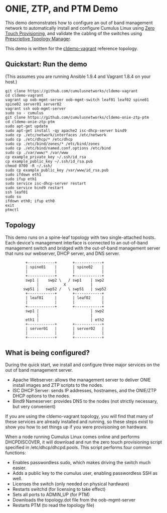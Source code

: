ONIE, ZTP, and PTM Demo
=======================
This demo demonstrates how to configure an out of band management network to automatically install and configure Cumulus Linux using [Zero Touch Provisioning](https://docs.cumulusnetworks.com/display/DOCS/Zero+Touch+Provisioning+-+ZTP), and validate the cabling of the switches using [Prescriptive Topology Manager](https://docs.cumulusnetworks.com/display/DOCS/Prescriptive+Topology+Manager+-+PTM).

This demo is written for the [cldemo-vagrant](https://github.com/cumulusnetworks/cldemo-vagrant) reference topology.


Quickstart: Run the demo
------------------------
(This assumes you are running Ansible 1.9.4 and Vagrant 1.8.4 on your host.)

    git clone https://github.com/cumulusnetworks/cldemo-vagrant
    cd cldemo-vagrant
    vagrant up oob-mgmt-server oob-mgmt-switch leaf01 leaf02 spine01 spine02 server01 server02
    vagrant ssh oob-mgmt-server
    sudo su - cumulus
    git clone https://github.com/cumulusnetworks/cldemo-onie-ztp-ptm
    cd cldemo-onie-ztp-ptm
    sudo apt-get update
    sudo apt-get install -qy apache2 isc-dhcp-server bind9
    sudo cp ./etc/network/interfaces /etc/network
    sudo cp ./etc/dhcp/* /etc/dhcp
    sudo cp ./etc/bind/zones/* /etc/bind/zones
    sudo cp ./etc/bind/named.conf.options /etc/bind
    sudo cp ./var/www/* /var/www
    cp example_private_key ~/.ssh/id_rsa
    cp example_public_key ~/.ssh/id_rsa.pub
    chmod 0700 -R ~/.ssh/
    sudo cp example_public_key /var/www/id_rsa.pub
    sudo ifdown eth1
    sudo ifup eth1
    sudo service isc-dhcp-server restart
    sudo service bind9 restart
    ssh leaf01
    sudo su
    ifdown eth0; ifup eth0
    exit
    ptmctl


Topology
--------
This demo runs on a spine-leaf topology with two single-attached hosts. Each device's management interface is connected to an out-of-band management switch and bridged with the out-of-band management server that runs our webserver, DHCP server, and DNS server.

             +------------+       +------------+
             | spine01    |       | spine02    |
             |            |       |            |
             +------------+       +------------+
             swp1 |    swp2 \   / swp1    | swp2
                  |           X           |
            swp51 |   swp52 /   \ swp51   | swp52
             +------------+       +------------+
             | leaf01     |       | leaf02     |
             |            |       |            |
             +------------+       +------------+
             swp1 |                       | swp2
                  |                       |
             eth1 |                       | eth2
             +------------+       +------------+
             | server01   |       | server02   |
             |            |       |            |
             +------------+       +------------+


What is being configured?
-------------------------
During the quick start, we install and configure three major services on the out of band management server.

 * Apache Webserver: allows the management server to deliver ONIE install images and ZTP scripts to the nodes.
 * ISC DHCP Server: sends IP addresses, hostnames, and the ONIE/ZTP DHCP options to the nodes.
 * Bind9 Nameserver: provides DNS to the nodes (not strictly necessary, but very convenient)

If you are using the cldemo-vagrant topology, you will find that many of these services are already installed and running, so these steps exist to show you how to set things up if you were provisioning on hardware.

When a node running Cumulus Linux comes online and performs DHCPDISCOVER, it will download and run the zero touch provisioning script specified in /etc/dhcp/dhcpd.pools. This script performs four common functions:

 * Enables passwordless sudo, which makes driving the switch much easier.
 * Adds a public key to the cumulus user, enabling passwordless SSH as well.
 * Licenses the switch (only needed on physical hardware)
 * Restarts switchd (for licensing to take effect)
 * Sets all ports to ADMIN_UP (for PTM)
 * Downloads the topology.dot file from the oob-mgmt-server
 * Restarts PTM (to read the topology file)
